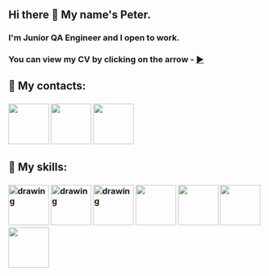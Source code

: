 ## Hi there 👋 My name's Peter.
### I'm Junior QA Engineer and I open to work.
### You can view my CV by clicking on the arrow - [:arrow_forward:](link)
## :email: My contacts:

### [<img src="https://i.postimg.cc/FzrYwYQ2/pngwing-com.png" width="80"/>](https://t.me/petermarkelov)  [<img src="https://www.seekpng.com/png/detail/30-301979_logo-for-website-linkedin-logo-vector-free-download.png" width="80"/>](https://www.linkedin.com/in/pmarkelov/) <a href="mailto:peter.markelov33@icloud.com?body=Please, send me offer)))"><img src="https://i.pinimg.com/originals/d0/4e/fe/d04efe7341f7f30d7094cd39a5396c5c.png" width="80"/></a>

## :muscle: My skills:

### <img src="https://www.digiseller.ru/preview/1018011/p1_3287481_f611780d.jpg" alt="drawing" width="80"/> <img src="https://www.wikivideo.eu/img/screen/76542.png" alt="drawing" width="80"/> <img src="https://upload.wikimedia.org/wikipedia/commons/thumb/b/b5/DBeaver_logo.svg/1200px-DBeaver_logo.svg.png" alt="drawing" width="80 "/> <img src="https://res.cloudinary.com/startup-grind/image/upload/c_fill,dpr_2.0,f_auto,g_center,h_1080,q_100,w_1080/v1/gcs/platform-data-atlassian/events/jiralogo_1Z87Yaw.png" width="80"/> <img src="https://courses24.net/wp-content/uploads/2022/06/udemy-sovremennyj-javascript-s-nulya-na-realnyh-proektah-denis-meshheryakov_62972ac983612.png"  width="80"/> <img src="https://miro.medium.com/max/1200/1*AmHbL-hnvRD6JJGruVu64A.png" width="80"/> <img src="https://i.postimg.cc/05wQC6zW/py.png" width="80"/> 



